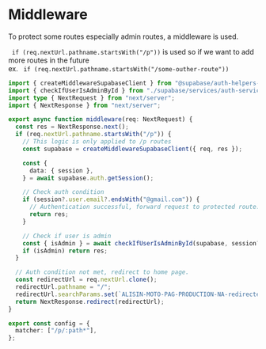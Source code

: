 # Middleware

To protect some routes especially admin routes, a middleware is used.

` if (req.nextUrl.pathname.startsWith("/p"))` is used so if we want to add more routes in the future <br/> ex. ` if (req.nextUrl.pathname.startsWith("/some-outher-route"))`

```ts
import { createMiddlewareSupabaseClient } from "@supabase/auth-helpers-nextjs";
import { checkIfUserIsAdminById } from "./supabase/services/auth-service";
import type { NextRequest } from "next/server";
import { NextResponse } from "next/server";

export async function middleware(req: NextRequest) {
  const res = NextResponse.next();
  if (req.nextUrl.pathname.startsWith("/p")) {
    // This logic is only applied to /p routes
    const supabase = createMiddlewareSupabaseClient({ req, res });

    const {
      data: { session },
    } = await supabase.auth.getSession();

    // Check auth condition
    if (session?.user.email?.endsWith("@gmail.com")) {
      // Authentication successful, forward request to protected route.
      return res;
    }

    // Check if user is admin
    const { isAdmin } = await checkIfUserIsAdminById(supabase, session?.user.id);
    if (isAdmin) return res;
  }

  // Auth condition not met, redirect to home page.
  const redirectUrl = req.nextUrl.clone();
  redirectUrl.pathname = "/";
  redirectUrl.searchParams.set(`ALISIN-MOTO-PAG-PRODUCTION-NA-redirectedFrom`, req.nextUrl.pathname);
  return NextResponse.redirect(redirectUrl);
}

export const config = {
  matcher: ["/p/:path*"],
};
```
